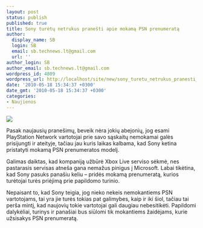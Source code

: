 ```yaml
---
layout: post
status: publish
published: true
title: Sony turėtų netrukus pranešti apie mokamą PSN prenumeratą
author:
  display_name: SB
  login: SB
  email: sb.technews.lt@gmail.com
  url: ''
author_login: SB
author_email: sb.technews.lt@gmail.com
wordpress_id: 4809
wordpress_url: http://localhost/site/new/sony_turetu_netrukus_pranesti_apie_mokama_psn_prenumerata/
date: '2010-05-18 15:34:37 +0300'
date_gmt: '2010-05-18 15:34:37 +0300'
categories:
- Naujienos
---
```

<div class="imgright"><img src="http://t3.gstatic.com/images?q=tbn:Wn0jB9kZilkrOM:http://gamesareevil.com/wp-content/uploads/2009/07/PSN_logo_color_trans.png"  /></div>
<p>Pasak naujausių pranešimų, beveik nėra jokių abejonių, jog esami PlayStation Network vartotojai prie savo sąskaitų nemokamai galės prisijungti ir ateityje, tačiau jau kuris laikas kalbama, kad Sony ketina pristatyti mokamą PSN prenumeratos modelį.</p>
<p>Galimas daiktas, kad kompaniją užbūrė Xbox Live serviso sėkmė, nes pastarasis servisas atneša gana nemažus pinigus į Microsoft. Labai tikėtina, kad Sony pasuks panašiu keliu – pridės mokamą prenumeratą, kurios turėtojai turės priėjimą prie papildomo turinio.</p>
<p>Nepaisant to, kad Sony teigia, jog nieko nekeis nemokantiems PSN vartotojams, tai yra jie turės tokias pat galimybes, kaip ir iki šiol, tačiau tai perša mintį, kad naujovių tokie vartotojai gali daugiau nebesitikėti. Papildomi dalykėliai, turinys ir panašiai bus siūlomi tik mokantiems žaidėjams, kurie užsisakys PSN prenumeratą.<br /></p>

